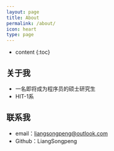 ```yaml
---
layout: page
title: About
permalink: /about/
icon: heart
type: page
---
```


* content
{:toc}

## 关于我

* 一名即将成为程序员的硕士研究生
* HIT-1系

## 联系我

* email：liangsongpeng@outlook.com
* Github：LiangSongpeng
